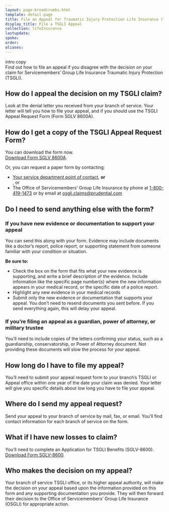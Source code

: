 ```yaml
---
layout: page-breadcrumbs.html
template: detail-page
title: File an Appeal for Traumatic Injury Protection Life Insurance (TSGLI)
display_title: File a TSGLI Appeal
collection: lifeInsurance
lastupdate: 
spoke: 
order: 
aliases:
---
```


<div class="va-introtext">intro copy</div>
Find out how to file an appeal if you disagree with the decision on your claim for Servicemembers’ Group Life Insurance Traumatic Injury Protection (TSGLI).
</div>

<div itemscope itemtype="http://schema.org/Question">
<h2 itemprop="name">How do I appeal the decision on my TSGLI claim?</h2>
<div itemprop="acceptedAnswer" itemscope itemtype="http://schema.org/Answer">
<div itemprop="text">

Look at the denial letter you received from your branch of service. Your letter will tell you how to file your appeal, and if you should use the TSGLI Appeal Request Form (Form SGLV 8600A).

</div>
</div>
</div>

<div itemscope itemtype="http://schema.org/Question">
<h2 itemprop="name">How do I get a copy of the TSGLI Appeal Request Form?</h2>
<div itemprop="acceptedAnswer" itemscope itemtype="http://schema.org/Answer">
<div itemprop="text">

You can download the form now.<br>
<a href="https://www.benefits.va.gov/INSURANCE/forms/SGLV_8600A_ed2017-01.pdf">Download Form SGLV 8600A</a>.

Or, you can request a paper form by contacting:

<ul>
<li><a href="https://www.benefits.va.gov/INSURANCE/popups/TSGLIPOC.htm">Your service department point of contact</a>, <b>or</b></li>, or <br>
<li>The Office of Servicemembers’ Group Life Insurance by phone at <a href="tel:+18004191473">1-800-419-1473</a> or by email at <a href="mailto:osgli.claims@prudential.com">osgli.claims@prudential.com</a></li>
</ul>

</div>
</div>
</div>

<div itemscope itemtype="http://schema.org/Question">
<h2 itemprop="name">Do I need to send anything else with the form?</h2>
<div itemprop="acceptedAnswer" itemscope itemtype="http://schema.org/Answer">
<div itemprop="text">

<h3>If you have new evidence or documentation to support your appeal</h3>
You can send this along with your form. Evidence may include documents like a doctor’s report, police report, or supporting statement from someone familiar with your condition or situation. 

<b>Be sure to:</b>
<ul>
<li>Check the box on the form that fits what your new evidence is supporting, and write a brief description of the evidence. Include information like the specific page number(s) where the new information appears in your medical record, or the specific date of a police report.</li>
<li>Highlight any new evidence in your medical records</li>
<li>Submit only the new evidence or documentation that supports your appeal. You don’t need to resend documents you sent before. If you send everything again, this will delay your appeal.</li>
</ul>

<h3>If you’re filing an appeal as a guardian, power of attorney, or military trustee</h3>
You’ll need to include copies of the letters confirming your status, such as a guardianship, conservatorship, or Power of Attorney document. Not providing these documents will slow the process for your appeal.

</div>
</div>
</div>

<div itemscope itemtype="http://schema.org/Question">
<h2 itemprop="name">How long do I have to file my appeal?</h2>
<div itemprop="acceptedAnswer" itemscope itemtype="http://schema.org/Answer">
<div itemprop="text">

You’ll need to submit your appeal request form to your branch’s TSGLI or Appeal office within one year of the date your claim was denied. Your letter will give you specific details about low long you have to file your appeal.

</div>
</div>
</div>

<div itemscope itemtype="http://schema.org/Question">
<h2 itemprop="name">Where do I send my appeal request?</h2>
<div itemprop="acceptedAnswer" itemscope itemtype="http://schema.org/Answer">
<div itemprop="text">

Send your appeal to your branch of service by mail, fax, or email. You’ll find contact information for each branch of service on the form.

</div>
</div>
</div>

<div itemscope itemtype="http://schema.org/Question">
<h2 itemprop="name">What if I have new losses to claim?</h2>
<div itemprop="acceptedAnswer" itemscope itemtype="http://schema.org/Answer">
<div itemprop="text">

You’ll need to complete an Application for TSGLI Benefits (SGLV-8600).<br>
<a href="https://www.benefits.va.gov/INSURANCE/forms/TSGLIForm.htm">Download Form SGLV-8600</a>.

</div>
</div>
</div>

<div itemscope itemtype="http://schema.org/Question">
<h2 itemprop="name">Who makes the decision on my appeal?</h2>
<div itemprop="acceptedAnswer" itemscope itemtype="http://schema.org/Answer">
<div itemprop="text">

Your branch of service TSGLI office, or its higher appeal authority, will make the decision on your appeal based upon the information provided on this form and any supporting documentation you provide. They will then forward their decision to the Office of Servicemembers’ Group Life Insurance (OSGLI) for appropriate action.

</div>
</div>
</div>
</div>


